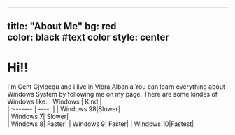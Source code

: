 ----
title: "About Me"
bg: red     
color: black  #text color
style: center
---

# Hi!!
I'm Gent Gjylbegu and i live in Vlora,Albania.You can learn everything about Windows System by following me on my page.
There are some kindes of Windows like:
| Windows  | Kind |    
| :------- | ----: | 
| Windows 98|Slower|  
| Windows 7| Slower|  
| Windows 8| Faster|
| Windows 9| Faster|
| Windows 10|Fastest|




